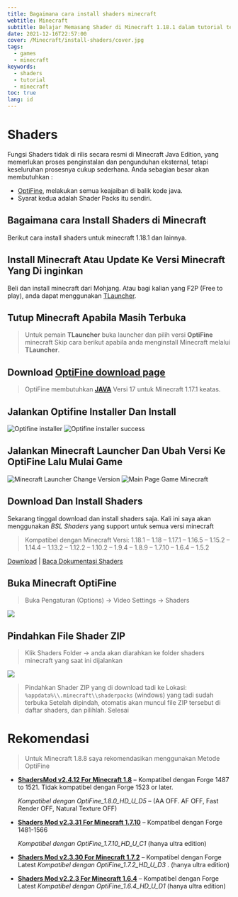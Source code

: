 ```yaml
---
title: Bagaimana cara install shaders minecraft
webtitle: Minecraft
subtitle: Belajar Memasang Shader di Minecraft 1.18.1 dalam tutorial terperinci ini dengan screenshot
date: 2021-12-16T22:57:00
cover: /Minecraft/install-shaders/cover.jpg
tags:
  - games
  - minecraft
keywords:
  - shaders
  - tutorial
  - minecraft
toc: true
lang: id
---
```


# Shaders
Fungsi Shaders tidak di rilis secara resmi di Minecraft Java Edition, yang memerlukan proses penginstalan dan pengunduhan eksternal, tetapi keseluruhan prosesnya cukup sederhana. Anda sebagian besar akan membutuhkan :
- [OptiFine](https://optifine.net/home), melakukan semua keajaiban di balik kode java.
- Syarat kedua adalah Shader Packs itu sendiri.

## Bagaimana cara Install Shaders di Minecraft
Berikut cara install shaders untuk minecraft 1.18.1 dan lainnya.

## Install Minecraft Atau Update Ke Versi Minecraft Yang Di inginkan
Beli dan install minecraft dari Mohjang. Atau bagi kalian yang F2P (Free to play), anda dapat menggunakan [TLauncher](https://tlauncher.org/en/).

## Tutup Minecraft Apabila Masih Terbuka

> Untuk pemain **TLauncher** buka launcher dan pilih versi **OptiFine** minecraft
> Skip cara berikut apabila anda menginstall Minecraft melalui **TLauncher**.

## Download [OptiFine download page](https://optifine.net/downloads)
> OptiFine membutuhkan **[JAVA](https://java.com/en/download/)** Versi 17 untuk Minecraft 1.17.1 keatas.

## Jalankan Optifine Installer Dan Install
![Optifine installer](/Minecraft/install-shaders/how-to-install-shaders-10.jpg)
![Optifine installer success](/Minecraft/install-shaders/optifine-install-success.png)

## Jalankan Minecraft Launcher Dan Ubah Versi Ke OptiFine Lalu Mulai Game
![Minecraft Launcher Change Version](/Minecraft/install-shaders/change-game-version-minecraft-launcher.png)
![Main Page Game Minecraft](/Minecraft/install-shaders/Minecraft-Version-1.18.jpg)

## Download Dan Install Shaders
Sekarang tinggal download dan install shaders saja. Kali ini saya akan menggunakan _BSL Shaders_ yang support untuk semua versi minecraft
> Kompatibel dengan Minecraft Versi: 1.18.1 – 1.18 – 1.17.1 – 1.16.5 – 1.15.2 – 1.14.4 – 1.13.2 – 1.12.2 – 1.10.2 – 1.9.4 – 1.8.9 – 1.7.10 – 1.6.4 – 1.5.2

[Download](https://files.minecraftshader.com/dl/bsl) | [Baca Dokumentasi Shaders](https://minecraftshader.com/bsl-shaders/)

## Buka Minecraft OptiFine
> Buka Pengaturan (Options) -> Video Settings -> Shaders

![](https://minecraftshader.com/wp-content/uploads/2021/07/how-to-install-shaders-6.jpg)

## Pindahkan File Shader ZIP
> Klik Shaders Folder -> anda akan diarahkan ke folder shaders minecraft yang saat ini dijalankan

![](https://minecraftshader.com/wp-content/uploads/2021/07/how-to-install-shaders-5.jpg)
> Pindahkan Shader ZIP yang di download tadi ke Lokasi: `%appdata%\\.minecraft\\shaderpacks` (windows) yang tadi sudah terbuka
> Setelah dipindah, otomatis akan muncul file ZIP tersebut di daftar shaders, dan pilihlah. Selesai

# Rekomendasi
> Untuk Minecraft 1.8.8 saya rekomendasikan menggunakan Metode OptiFine
* **[ShadersMod v2.4.12 For Minecraft 1.8](https://www.mediafire.com/file/umz99gww33ia9a6/shadersmod-v2.4.12mc1.8.jar/file)** – Kompatibel dengan Forge 1487 to 1521. Tidak kompatibel dengan Forge 1523 or later.

  _Kompatibel dengan OptiFine\_1.8.0\_HD\_U\_D5_ – (AA OFF. AF OFF, Fast Render OFF, Natural Texture OFF)
*   **[Shaders Mod v2.3.31 For Minecraft 1.7.10](https://www.mediafire.com/file/9k4f7eywcwo0p9d/ShadersModCore-v2.3.31-mc1.7.10-f.jar)** – Kompatibel dengan Forge 1481-1566

    _Kompatibel dengan OptiFine\_1.7.10\_HD\_U\_C1_ (hanya ultra edition)

*   **[Shaders Mod v2.3.30 For Minecraft 1.7.2](https://www.mediafire.com/file/pj0aru2vwph46hr/ShadersModCore-v2.3.30-mc1.7.2-f.jar)** – Kompatibel dengan Forge Latest _Kompatibel dengan OptiFine\_1.7.2\_HD\_U\_D3_ . (hanya ultra edition)

*   **[Shaders Mod v2.2.3 For Minecraft 1.6.4](https://www.mediafire.com/file/f0cn5wabknbuh3s/ShadersModCore-v2.2.3-mc1.6.4-f965.jar)** – Kompatibel dengan Forge Latest _Kompatibel dengan OptiFine\_1.6.4\_HD\_U\_D1_ (hanya ultra edition)